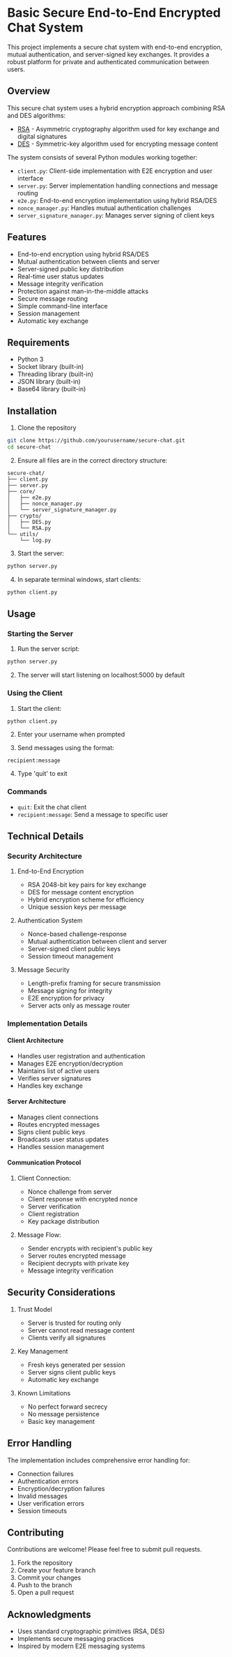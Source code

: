 # Basic Secure End-to-End Encrypted Chat System

This project implements a secure chat system with end-to-end encryption, mutual authentication, and server-signed key exchanges. It provides a robust platform for private and authenticated communication between users.

## Overview

This secure chat system uses a hybrid encryption approach combining RSA and DES algorithms:

- [RSA](https://github.com/nabielvna/RSA) - Asymmetric cryptography algorithm used for key exchange and digital signatures
- [DES](https://github.com/nabielvna/DES) - Symmetric-key algorithm used for encrypting message content

The system consists of several Python modules working together:

- `client.py`: Client-side implementation with E2E encryption and user interface
- `server.py`: Server implementation handling connections and message routing
- `e2e.py`: End-to-end encryption implementation using hybrid RSA/DES
- `nonce_manager.py`: Handles mutual authentication challenges
- `server_signature_manager.py`: Manages server signing of client keys

## Features

- End-to-end encryption using hybrid RSA/DES
- Mutual authentication between clients and server
- Server-signed public key distribution
- Real-time user status updates
- Message integrity verification
- Protection against man-in-the-middle attacks
- Secure message routing
- Simple command-line interface
- Session management
- Automatic key exchange

## Requirements

- Python 3
- Socket library (built-in)
- Threading library (built-in)
- JSON library (built-in)
- Base64 library (built-in)

## Installation

1. Clone the repository
```bash
git clone https://github.com/yourusername/secure-chat.git
cd secure-chat
```

2. Ensure all files are in the correct directory structure:
```
secure-chat/
├── client.py
├── server.py
├── core/
│   ├── e2e.py
│   ├── nonce_manager.py
│   └── server_signature_manager.py
├── crypto/
│   ├── DES.py
│   └── RSA.py
└── utils/
    └── log.py
```

3. Start the server:
```bash
python server.py
```

4. In separate terminal windows, start clients:
```bash
python client.py
```

## Usage

### Starting the Server

1. Run the server script:
```bash
python server.py
```
2. The server will start listening on localhost:5000 by default

### Using the Client

1. Start the client:
```bash
python client.py
```

2. Enter your username when prompted

3. Send messages using the format:
```
recipient:message
```

4. Type 'quit' to exit

### Commands
- `quit`: Exit the chat client
- `recipient:message`: Send a message to specific user

## Technical Details

### Security Architecture

1. End-to-End Encryption
   - RSA 2048-bit key pairs for key exchange
   - DES for message content encryption
   - Hybrid encryption scheme for efficiency
   - Unique session keys per message

2. Authentication System
   - Nonce-based challenge-response
   - Mutual authentication between client and server
   - Server-signed client public keys
   - Session timeout management

3. Message Security
   - Length-prefix framing for secure transmission
   - Message signing for integrity
   - E2E encryption for privacy
   - Server acts only as message router

### Implementation Details

#### Client Architecture
- Handles user registration and authentication
- Manages E2E encryption/decryption
- Maintains list of active users
- Verifies server signatures
- Handles key exchange

#### Server Architecture
- Manages client connections
- Routes encrypted messages
- Signs client public keys
- Broadcasts user status updates
- Handles session management

#### Communication Protocol
1. Client Connection:
   - Nonce challenge from server
   - Client response with encrypted nonce
   - Server verification
   - Client registration
   - Key package distribution

2. Message Flow:
   - Sender encrypts with recipient's public key
   - Server routes encrypted message
   - Recipient decrypts with private key
   - Message integrity verification

## Security Considerations

1. Trust Model
   - Server is trusted for routing only
   - Server cannot read message content
   - Clients verify all signatures

2. Key Management
   - Fresh keys generated per session
   - Server signs client public keys
   - Automatic key exchange

3. Known Limitations
   - No perfect forward secrecy
   - No message persistence
   - Basic key management

## Error Handling

The implementation includes comprehensive error handling for:
- Connection failures
- Authentication errors
- Encryption/decryption failures
- Invalid messages
- User verification errors
- Session timeouts

## Contributing

Contributions are welcome! Please feel free to submit pull requests.

1. Fork the repository
2. Create your feature branch
3. Commit your changes
4. Push to the branch
5. Open a pull request

## Acknowledgments

- Uses standard cryptographic primitives (RSA, DES)
- Implements secure messaging practices
- Inspired by modern E2E messaging systems
